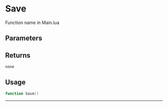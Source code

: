 # Save
Function name in Main.lua
## Parameters

## Returns
`none`
## Usage
```lua
function Save()
```
---
